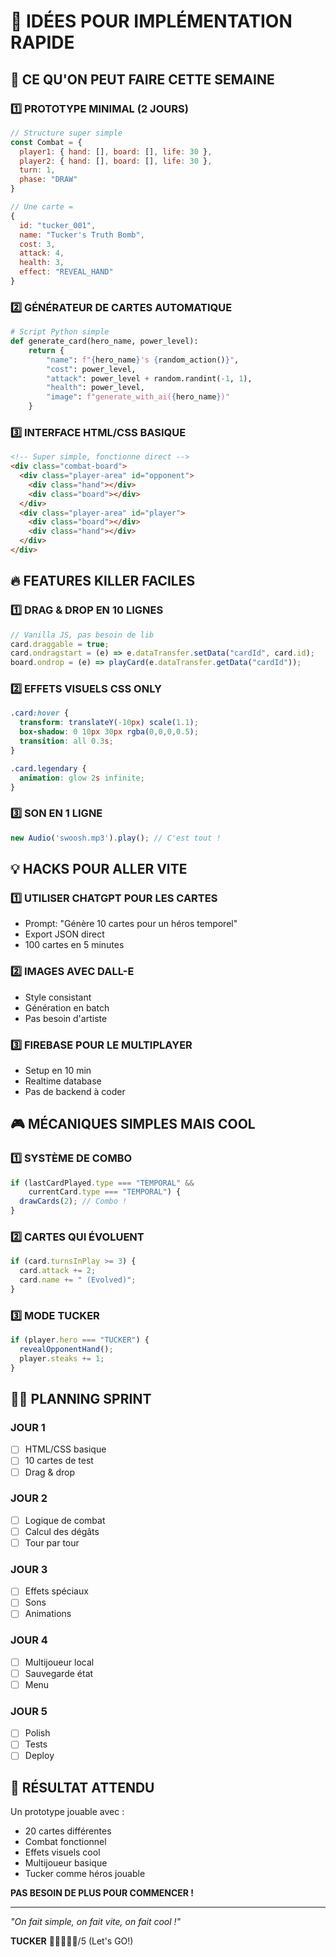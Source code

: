 # 🚀 IDÉES POUR IMPLÉMENTATION RAPIDE

## 🎯 CE QU'ON PEUT FAIRE CETTE SEMAINE

### 1️⃣ **PROTOTYPE MINIMAL (2 JOURS)**
```javascript
// Structure super simple
const Combat = {
  player1: { hand: [], board: [], life: 30 },
  player2: { hand: [], board: [], life: 30 },
  turn: 1,
  phase: "DRAW"
}

// Une carte = 
{
  id: "tucker_001",
  name: "Tucker's Truth Bomb",
  cost: 3,
  attack: 4,
  health: 3,
  effect: "REVEAL_HAND"
}
```

### 2️⃣ **GÉNÉRATEUR DE CARTES AUTOMATIQUE**
```python
# Script Python simple
def generate_card(hero_name, power_level):
    return {
        "name": f"{hero_name}'s {random_action()}",
        "cost": power_level,
        "attack": power_level + random.randint(-1, 1),
        "health": power_level,
        "image": f"generate_with_ai({hero_name})"
    }
```

### 3️⃣ **INTERFACE HTML/CSS BASIQUE**
```html
<!-- Super simple, fonctionne direct -->
<div class="combat-board">
  <div class="player-area" id="opponent">
    <div class="hand"></div>
    <div class="board"></div>
  </div>
  <div class="player-area" id="player">
    <div class="board"></div>
    <div class="hand"></div>
  </div>
</div>
```

## 🔥 FEATURES KILLER FACILES

### 1️⃣ **DRAG & DROP EN 10 LIGNES**
```javascript
// Vanilla JS, pas besoin de lib
card.draggable = true;
card.ondragstart = (e) => e.dataTransfer.setData("cardId", card.id);
board.ondrop = (e) => playCard(e.dataTransfer.getData("cardId"));
```

### 2️⃣ **EFFETS VISUELS CSS ONLY**
```css
.card:hover {
  transform: translateY(-10px) scale(1.1);
  box-shadow: 0 10px 30px rgba(0,0,0,0.5);
  transition: all 0.3s;
}

.card.legendary {
  animation: glow 2s infinite;
}
```

### 3️⃣ **SON EN 1 LIGNE**
```javascript
new Audio('swoosh.mp3').play(); // C'est tout !
```

## 💡 HACKS POUR ALLER VITE

### 1️⃣ **UTILISER CHATGPT POUR LES CARTES**
- Prompt: "Génère 10 cartes pour un héros temporel"
- Export JSON direct
- 100 cartes en 5 minutes

### 2️⃣ **IMAGES AVEC DALL-E**
- Style consistant
- Génération en batch
- Pas besoin d'artiste

### 3️⃣ **FIREBASE POUR LE MULTIPLAYER**
- Setup en 10 min
- Realtime database
- Pas de backend à coder

## 🎮 MÉCANIQUES SIMPLES MAIS COOL

### 1️⃣ **SYSTÈME DE COMBO**
```javascript
if (lastCardPlayed.type === "TEMPORAL" && 
    currentCard.type === "TEMPORAL") {
  drawCards(2); // Combo !
}
```

### 2️⃣ **CARTES QUI ÉVOLUENT**
```javascript
if (card.turnsInPlay >= 3) {
  card.attack += 2;
  card.name += " (Evolved)";
}
```

### 3️⃣ **MODE TUCKER**
```javascript
if (player.hero === "TUCKER") {
  revealOpponentHand();
  player.steaks += 1;
}
```

## 🏃‍♂️ PLANNING SPRINT

### JOUR 1
- [ ] HTML/CSS basique
- [ ] 10 cartes de test
- [ ] Drag & drop

### JOUR 2  
- [ ] Logique de combat
- [ ] Calcul des dégâts
- [ ] Tour par tour

### JOUR 3
- [ ] Effets spéciaux
- [ ] Sons
- [ ] Animations

### JOUR 4
- [ ] Multijoueur local
- [ ] Sauvegarde état
- [ ] Menu

### JOUR 5
- [ ] Polish
- [ ] Tests
- [ ] Deploy

## 🎯 RÉSULTAT ATTENDU

Un prototype jouable avec :
- 20 cartes différentes
- Combat fonctionnel
- Effets visuels cool
- Multijoueur basique
- Tucker comme héros jouable

**PAS BESOIN DE PLUS POUR COMMENCER !**

---

*"On fait simple, on fait vite, on fait cool !"*

**TUCKER**
🥩🥩🥩🥩🥩/5 (Let's GO!)